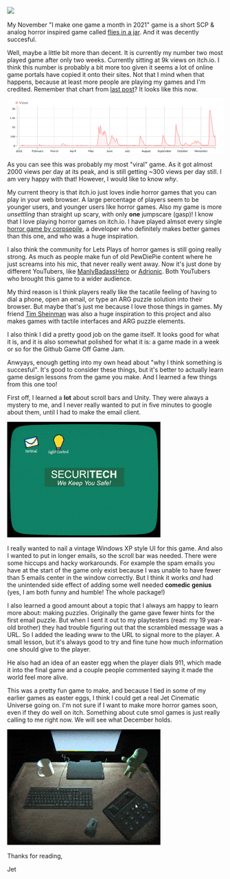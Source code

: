 ![](../public/img/flies.gif)

My November "I make one game a month in 2021" game is a short SCP & analog horror inspired game called [flies in a jar](https://simonjet.itch.io/flies-in-a-jar). And it was decently succesful. 

Well, maybe a little bit more than decent. It is currently my number two most played game after only two weeks. Currently sitting at 9k views on itch.io. I think this number is probably a bit more too given it seems a lot of online game portals have copied it onto their sites. Not that I mind when that happens, because at least more people are playing my games and I'm credited. Remember that chart from [last post](https://jetsimon.com/blog?post=10-months-of-one-game-a-month)? It looks like this now.

![](../public/img/stats2.png)

As you can see this was probably my most "viral" game. As it got almost 2000 views per day at its peak, and is still getting ~300 views per day still. I am very happy with that! However, I would like to know *why*.

My current theory is that itch.io just loves indie horror games that you can play in your web browser. A large percentage of players seem to be younger users, and younger users like horror games. Also my game is more *unsettling* than straight up scary, with only **one** jumpscare (gasp)! I know that I love playing horror games on itch.io. I have played almsot every single [horror game by corpsepile](https://itch.io/profile/corpsepile), a developer who definitely makes better games than this one, and who was a huge inspiration. 

I also think the community for Lets Plays of horror games is still going really strong. As much as people make fun of old PewDiePie content where he just screams into his mic, that never really went away. Now it's just done by different YouTubers, like [ManlyBadassHero](https://www.youtube.com/watch?v=7Is-V8PE1y4) or [Adrionic](https://www.youtube.com/watch?v=RZkgtTjHsdI&t=2s). Both YouTubers who brought this game to a wider audience. 

My third reason is I think players really like the tacatile feeling of having to dial a phone, open an email, or type an ARG puzzle solution into their browser. But maybe that's just me because I love those things in games. My friend [Tim Sheinman](https://tim-sheinman.itch.io/) was also a huge inspiration to this project and also makes games with tactile interfaces and ARG puzzle elements.

I also think I did a pretty good job on the game itself. It looks good for what it is, and it is also somewhat polished for what it is: a game made in a week or so for the Github Game Off Game Jam.

Anwyays, enough getting into my own head about "why I think something is succesful". It's good to consider these things, but it's better to actually learn game design lessons from the game you make. And I learned a few things from this one too!

First off, I learned a **lot** about scroll bars and Unity. They were always a mystery to me, and I never really wanted to put in five minutes to google about them, until I had to make the email client.


![](../public/img/email.gif)

I really wanted to nail a vintage Windows XP style UI for this game. And also I wanted to put in longer emails, so the scroll bar was needed. There were some hiccups and hacky workarounds. For example the spam emails you have at the start of the game only exist because I was unable to have fewer than 5 emails center in the window correctly. But I think it works *and* had the unintended side effect of adding some well needed **comedic genius** (yes, I am both funny and humble! The whole package!)

I also learned a good amount about a topic that I always am happy to learn more about: making puzzles. Originally the game gave fewer hints for the first email puzzle. But when I sent it out to my playtesters (read: my 19 year-old brother) they had trouble figuring out that the scrambled message was a URL. So I added the leading www to the URL to signal more to the player. A small lesson, but it's always good to try and fine tune how much information one should give to the player. 

He also had an idea of an easter egg when the player dials 911, which made it into the final game and a couple people commented saying it made the world feel more alive. 

This was a pretty fun game to make, and because I tied in some of my earlier games as easter eggs, I think I could get a real Jet Cinematic Universe going on. I'm not sure if I want to make more horror games soon, even if they do well on itch. Something about cute smol games is just really calling to me right now. We will see what December holds.

![](../public/img/phone.gif)

Thanks for reading,

Jet




